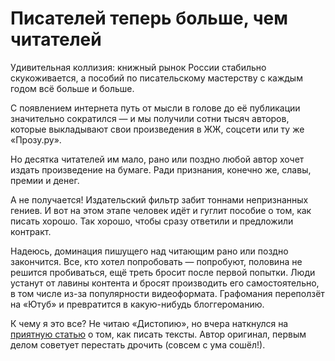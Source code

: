 
# Писателей теперь больше, чем читателей

Удивительная коллизия: книжный рынок России стабильно скукоживается, а пособий по писательскому мастерству с каждым годом всё больше и больше. 

С появлением интернета путь от мысли в голове до её публикации значительно сократился — и мы получили сотни тысяч авторов, которые выкладывают свои произведения в ЖЖ, соцсети или ту же «Прозу.ру».

Но десятка читателей им мало, рано или поздно любой автор хочет издать произведение на бумаге. Ради признания, конечно же, славы, премии и денег. 

А не получается! Издательский фильтр забит тоннами непризнанных гениев. И вот на этом этапе человек идёт и гуглит пособие о том, как писать хорошо. Так хорошо, чтобы сразу ответили и предложили контракт.

Надеюсь, доминация пишущего над читающим рано или поздно закончится. Все, кто хотел попробовать — попробуют, половина не решится пробиваться, ещё треть бросит после первой попытки. Люди устанут от лавины контента и бросят производить его самостоятельно, в том числе из-за популярности видеоформата. Графомания переползёт на «Ютуб» и превратится в какую-нибудь блоггероманию.

К чему я это все? Не читаю «Дистопию», но вчера наткнулся на [приятную статью][1] о том, как писать тексты. Автор оригинал, первым делом советует перестать дрочить (совсем с ума сошёл!).

[1]:	http://dystopia.me/kak-pisat/